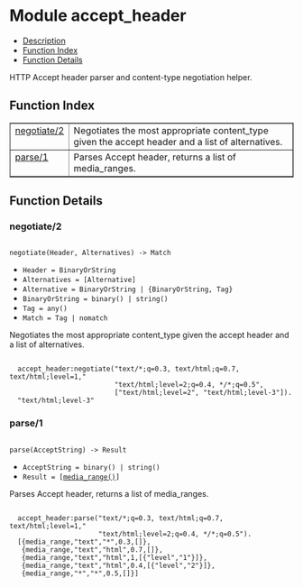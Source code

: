 

# Module accept_header #
* [Description](#description)
* [Function Index](#index)
* [Function Details](#functions)

HTTP Accept header parser and content-type negotiation helper.

<a name="index"></a>

## Function Index ##


<table width="100%" border="1" cellspacing="0" cellpadding="2" summary="function index"><tr><td valign="top"><a href="#negotiate-2">negotiate/2</a></td><td>
Negotiates the most appropriate content_type given the accept header
and a list of alternatives.</td></tr><tr><td valign="top"><a href="#parse-1">parse/1</a></td><td>
Parses Accept header, returns a list of media_ranges.</td></tr></table>


<a name="functions"></a>

## Function Details ##

<a name="negotiate-2"></a>

### negotiate/2 ###

<pre><code>
negotiate(Header, Alternatives) -&gt; Match
</code></pre>

<ul class="definitions"><li><code>Header = BinaryOrString</code></li><li><code>Alternatives = [Alternative]</code></li><li><code>Alternative = BinaryOrString | {BinaryOrString, Tag}</code></li><li><code>BinaryOrString = binary() | string()</code></li><li><code>Tag = any()</code></li><li><code>Match = Tag | nomatch</code></li></ul>

Negotiates the most appropriate content_type given the accept header
and a list of alternatives.

```erlang-repl

  accept_header:negotiate("text/*;q=0.3, text/html;q=0.7, text/html;level=1,"
                          "text/html;level=2;q=0.4, */*;q=0.5",
                          ["text/html;level=2", "text/html;level-3"]).
  "text/html;level-3"
```

<a name="parse-1"></a>

### parse/1 ###

<pre><code>
parse(AcceptString) -&gt; Result
</code></pre>

<ul class="definitions"><li><code>AcceptString = binary() | string()</code></li><li><code>Result = [<a href="#type-media_range">media_range()</a>]</code></li></ul>

Parses Accept header, returns a list of media_ranges.

```erlang-repl

  accept_header:parse("text/*;q=0.3, text/html;q=0.7, text/html;level=1,"
                      "text/html;level=2;q=0.4, */*;q=0.5").
  [{media_range,"text","*",0.3,[]},
   {media_range,"text","html",0.7,[]},
   {media_range,"text","html",1,[{"level","1"}]},
   {media_range,"text","html",0.4,[{"level","2"}]},
   {media_range,"*","*",0.5,[]}]
```

